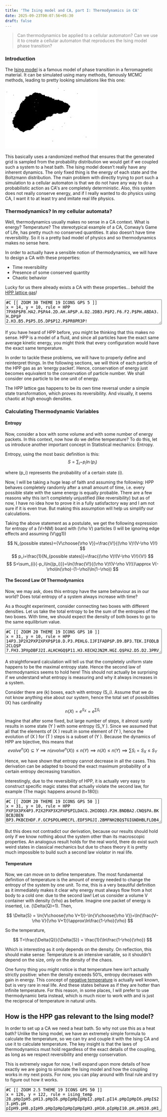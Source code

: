 ```yaml
---
title: 'The Ising model and CA, part I: Thermodynamics in CA'
date: 2025-09-23T00:07:56+05:30
draft: false
---
```


> <span style="color: gray;">Can thermodynamics be applied to a cellular automaton? Can we use it to create a cellular automaton that reproduces the Ising model phase transition?</span>

### Introduction
The [Ising model](https://en.wikipedia.org/wiki/Square_lattice_Ising_model) is a famous model of phase transition in a ferromagnetic material. It can be simulated using many methods, famously MCMC methods, leading to pretty looking simulations like this one:

![A simulation of the Ising model using the Metropolis Algorithm, Starting below T_c and finishing above it](/out.gif)

This basically uses a randomized method that ensures that the generated grid is sampled from the probability distribution we would get if we coupled such a system to a heat bath. The Ising model doesn’t really have any inherent dynamics. The only fixed thing is the energy of each state and the Boltzmann distribution. The main problem with directly trying to port such a simulation to a cellular automaton is that we do not have any way to do a probabilistic action as CA's are completely deterministic. Also, this system does not really conserve energy, and if I really wanted to do physics using CA, I want it to at least try and imitate real life physics.

### Thermodynamics? In my cellular automata?

Well, thermodynamics usually makes no sense in a CA context. What is energy? Temperature? The stereotypical example of a CA, Conway’s Game of Life, has pretty much no conserved quantities. It also doesn’t have time reversibility. So it is a pretty bad model of physics and so thermodynamics makes no sense here.

In order to actually have a sensible notion of thermodynamics, we will have to design a CA with these properties:

- Time reversibility
- Presence of some conserved quantity
- Chaotic behavior

Lucky for us there already exists a CA with these properties… behold! the [HPP lattice gas](https://en.wikipedia.org/wiki/HPP_model)! 
<meta name="LifeViewer" content="viewer textarea 30 hide limit /rules/ .rule">
<script src="/js/lv-plugin.js"></script>


<div class="viewer">
    <textarea style="width: 100%; max-width: 100%;" rows="5">
#C [[ ZOOM 30 THEME 19 ICONS GPS 5 ]]
x = 14, y = 10, rule = HPP
7PX6P$P8.HA2.P$PA4.2D.AH.AP$P.A.D2.2DB3.P$P2.F6.F2.P$PH.ABDA3.H.DP$P
2.H3.B5.P$P5.D5.DP$P12.P$PR8PR3P!
</textarea>
    <br>
    <canvas width="560" height="400"><canvas>
</div>

If you have heard of HPP before, you might be thinking that this makes no sense. HPP is a model of a fluid, and since all particles have the exact same average kinetic energy, you might think that every configuration would have the exact same temperature. 

In order to tackle these problems, we will have to properly define and reinterpret things. In the following sections, we will think of each particle of the HPP gas as an ‘energy packet’. Hence, conservation of energy just becomes equivalent to the conservation of particle number. We shall consider one particle to be one unit of energy.

The HPP lattice gas happens to be its own time reversal under a simple state transformation, which proves its reversibility. And visually, it seems chaotic at high enough densities.

### Calculating Thermodynamic Variables

#### Entropy

Now, consider a box with some volume and with some number of energy packets. In this context, now how do we define temperature? To do this, let us introduce another important concept in Statistical mechanics: Entropy.

Entropy, using the most basic definition is this:
$$ S=\sum_{i}{-p_i\ln{(p_i)}} $$

where \(p_i\) represents the probability of a certain state \(i\).

Now, I will be taking a huge leap of faith and assuming the following: HPP behaves completely randomly after a small amount of time, i.e. every possible state with the same energy is equally probable.
There are a few reasons why this isn’t completely unjustified (like reversibility) but as of now, I have no idea how to prove it in a fully satisfactory way and I am not sure if it is even true. But making this assumption will help us simplify our calculations.

Taking the above statement as a postulate, we get the following expression for entropy of a  \(V=NM\) board with \(\rho V\) particles (I will be ignoring edge effects and assuming \(V\gg1\))

$$ N_{possible states}={V\choose{\rho V}}=\frac{V!}{(\rho V)!(V-\rho V)!} $$
$$ p_i=\frac{1}{N_{possible states}}=\frac{(\rho V)!(V-\rho V)!}{V!} $$
$$ S=\sum_{i}{-p_i\ln{(p_i)}}=\ln{\frac{V!}{(\rho V)!(V-\rho V)!}}\approx V(-\rho\ln(\rho)-(1−\rho)\ln(1−\rho)) $$

#### The Second Law Of Thermodynamics

Now, we may ask, does this entropy have the same behaviour as in our world? Does total entropy of a system always increase with time? 

As a thought experiment, consider connecting two boxes with different densities. Let us take the total entropy to be the sum of the entropies of the two boxes. With time, we should expect the density of both boxes to go to the same equilibrium value.

<div class="viewer">
    <textarea style="width: 100%; max-width: 100%;" rows="5">
#C [[ ZOOM 20 THEME 19 ICONS GPS 10 ]]
x = 31, y = 10, rule = HPP
14P3.3P2X2PXP2XPXP$P10.D.P3.PEHLG.IJFIFADP$P.D9.BP3.TEK.IFODLB2CLQ$P
7.FH3.3PXpDBFJ2I.ALHCHGQ$P11.H3.KECH2JN2M.HGI.Q$PA2.D5.D2.3PRV2C.L.BC
EIDHMP$P12.P3.TDBKJNOACDO.LP$PD6.JH3.P3.TICLIGED.JH2BQ$P7.D.A2.P3.PMD
BHEMOAF2AFP$14P3.PR2P3RP5RP!
</textarea>
    <br>
    <canvas width="560" height="400"><canvas>
</div>

A straightforward calculation will tell us that the completely uniform state happens to be the maximal entropy state. Hence the second law of thermodynamics seems to hold here! This should not actually be surprising if we understand what entropy is measuring and why it always increases in a system. 


Consider there are \(k\) boxes, each with entropy  \(S_i\). Assume that we do not know anything else about our system, hence the total set of possibilities \(X\) has cardinality
$$ n(X)=e^{S_{X}}=e^{\sum{S_i}} $$

Imagine that after some fixed, but large number of steps, it almost surely results in some state \(Y \) with some entropy \(S_Y \). Since we assumed that all that the elements of \(X \) result in some element of \(Y \), hence the evolution of \(X \) for \(T \) steps is a subset of \(Y \). Because the dynamics of HPP are bijective, this means that
$$ evolve^n(X) \subseteq Y \implies n(evolve^n(X))\leq n(Y) \implies n(X) \leq n(Y) \implies \sum {S_i}=S_X \leq S_Y $$

Hence, we have shown that entropy cannot decrease in all the cases. This derivation can be adapted to bound the exact maximum probability of a certain entropy decreasing transition.


Interestingly, due to the reversibility of HPP, it is actually very easy to construct specific magic states that actually violate the second law, for example  (The magic happens around \(t=180\)):

<div class="viewer">
    <textarea style="width: 100%; max-width: 100%;" rows="5">
#C [[ ZOOM 20 THEME 19 ICONS GPS 50 ]]
x = 31, y = 10, rule = HPP
PXP3X3PX4P3.P2X2PXP3X2PXP$PILDACG.2HIODQ3.P2H.BNDBA2.CNQ$PA.BKBCBJBEN
BP3.PKBCEHDF.F.GCP$POLHMECFL.EDF5PGJI.2BMFNH2BQ$TGIGNDHBLFLDB4D.FLDOD
FBH.B.LQ$PA2BAGMEDAJGB4PTLH.BMGDIEKJGQ$TABLAKA.AFHDJQ3.PONFAF2.AOB.HQ
$TIA.A.GCENHNCP3.TBIHI2A.HAM2BQ$P.J.BANJH3AJQ3.P.HAOG2.EKENFQ$2PRPR4P
RP2RP3.2PR2PR8P!
</textarea>
    <br>
    <canvas width="560" height="400"><canvas>
</div>

But this does not contradict our derivation, because our results should hold only if we know nothing about the system other than its macroscopic properties. An analogous result holds for the real world, there do exist such weird states in classical mechanics but due to chaos theory it is pretty much impossible to build such a second law violator in real life.

#### Temperature

Now, we can move on to define temperature. The most fundamental definition of temperature is the amount of energy needed to change the entropy of the system by one unit. To me, this is a very beautiful definition as it immediately makes it clear why energy must always flow from a hot body to a cold one: due to the second law! Let us consider a volume V container with density \(\rho\) as before. Imagine one packet of energy is inserted, i.e. \(\Delta{Q}=1\). Then,

$$ \Delta{S} = \ln{V\choose{\rho V+1}}-\ln{V\choose{\rho V}}=\ln{\frac{V−\rho V}{\rho V+1}}\approx\ln\frac{1-\rho}{\rho} $$

So the temperature,

$$ T=\frac{\Delta{Q}}{\Delta{S}} = \frac{1}{\ln\frac{1-\rho}{\rho}} $$

Which is interesting as it only depends on the density. On reflection, this should make sense: Temperature is an intensive variable, so it shouldn’t depend on the size, only on the density of the chaos.

One funny thing you might notice is that temperature here isn’t actually strictly positive: when the density exceeds 50%, entropy decreases with gain in energy. This concept of [negative temperature](https://en.wikipedia.org/wiki/Negative_temperature) is actually well known, but is very rare in real life. And these states behave as if they are hotter than infinite temperature. For this reason, in some places, I will prefer to use thermodynamic beta instead, which is much nicer to work with and is just the reciprocal of temperature in natural units.

## How is the HPP gas relevant to the Ising model?

In order to set up a CA we need a heat bath. So why not use this as a heat bath? Unlike the Ising model, we have an extremely simple formula to calculate the temperature, so we can try and couple it with the Ising CA and use it to calculate temperature. The key insight is that the laws of thermodynamics must hold regardless of the exact details of the coupling, as long as we respect reversibility and energy conservation.

This is extremely vague for now, I will expand upon more details of how exactly we are going to simulate the Ising model and how the coupling works in my next posts. For now, you can play around with final rule and try to figure out how it works.

<div class="viewer">
    <textarea style="width: 100%; max-width: 100%;" rows="5">
#C [[ ZOOM 2.5 THEME 19 ICONS GPS 50 ]]
x = 126, y = 122, rule = ising_temp
28.pHpIpH5.pH13.pHpI6.pHpIpHpIpHpI2.pHpI.pI14.pHpIpHpI6.pHpI$23.pH5.pH
pIpH9.pH8.pIpH9.pHpIpHpIpHpIpHpIpH3.pH10.pIpHpI10.pH.pH$10.pH10.pI7.pI
pHpI4.pHpI12.pHpI2.pH5.pHpIpHpIpHpIpHpIpH4.pI3.pI5.pIpH2.pIpH4.pI.pI.
pI.pIpH$7.pH13.pH26.pIpHpIpH2.pIpH4.pIpHpIpHpIpHpIpHpIpHpIpHpIpHpIpHpI
pH5.pH2.pIpH10.pI$4.pHpIpH7.pH11.pHpI3.pIpH4.pIpH9.pHpIpHpI.pIpH7.pHpI
pHpIpH.pHpIpHpIpHpIpHpIpHpIpH8.pIpH2.pI$4.pIpH3.pH20.pIpHpI14.pHpI.pI
pHpI.pI.pIpH9.pHpIpHpIpHpIpHpIpH.pHpI5.pIpHpIpH.pHpIpH3.pHpIpH$4.pHpI
pHpI9.pIpHpIpH.pH10.pIpH.pH.pHpI2.pHpIpHpIpHpIpH.pHpIpHpIpH.pHpIpHpI
6.pHpIpHpIpHpIpHpIpHpI3.pI3.pIpHpIpHpI.pIpH.pH2.pIpHpIpH$5.pHpIpH6.pI
pHpIpHpIpHpIpHpI4.pH4.pIpHpI5.pI.pIpHpIpH4.pI7.pI7.pIpHpIpHpIpHpIpH.pH
pIpHpIpHpI2.pHpIpHpIpHpIpHpI5.pIpH.pH$12.pHpI.pIpHpI3.pIpH10.pIpH5.pH
pIpHpIpHpIpH18.pIpHpIpH.pHpIpH2.pI2.pH4.pIpHpIpHpIpHpI3.pIpHpIpHpIpHpI
pH$12.pIpH.pHpIpHpI2.pHpIpHpIpH2.pIpH3.pHpIpH4.pIpHpIpHpI2.pHpIpH14.pI
pHpIpH2.pIpHpIpH2.pIpH.pHpIpHpIpH.pHpIpHpIpHpIpH2.pIpHpIpH.pH$5.pI2.pH
pIpH.pHpIpH.pHpI4.pHpI2.pHpI4.pHpIpHpIpH.pH8.pIpHpI6.pHpI7.pIpHpIpHpI
pHpIpHpI2.pHpIpHpIpHpIpHpIpHpIpHpIpHpIpHpI4.pHpI$7.pHpIpHpI2.pHpIpHpI
4.pHpIpH2.pIpHpIpH.pH2.pIpHpIpHpI3.pI5.pIpH13.pH.pHpIpHpIpH.pHpIpHpI.
pIpHpIpHpIpHpIpHpIpHpIpHpIpHpIpH3.pHpIpHpI$5.pIpH2.pIpH.pHpIpHpI4.pHpI
pHpI2.pHpIpHpI2.pHpIpHpIpHpIpHpIpH12.pI4.pH2.pIpHpI3.pIpHpI.pI2.pH.pH
pIpHpIpHpI.pIpHpIpHpIpHpI.pI.pIpHpIpH.pH$6.pIpH.pHpIpHpIpHpIpHpI.pI.pI
pHpIpHpIpHpIpHpIpH5.pHpIpHpI9.pIpHpI3.pI5.pIpHpIpH.pHpI.pIpHpIpH3.pHpI
pHpIpHpIpHpIpHpIpHpIpHpI2.pHpIpHpIpHpIpHpI$8.pHpIpHpIpHpIpHpIpHpIpHpI
pHpIpHpIpH.pHpIpHpIpHpI3.pIpHpIpH3.pHpIpHpI2.pHpI2.pH4.pIpH.pH4.pI.pI
pHpIpH3.pHpIpH.pHpIpHpIpHpIpHpIpHpIpH2.pIpHpIpHpIpHpIpH$3.pH4.pIpHpIpH
.pHpIpHpIpHpIpHpIpHpIpHpIpHpIpH2.pI4.pHpIpHpI5.pIpH4.pI.pI.pIpH.pHpI
6.pH.pHpIpH4.pIpHpIpHpIpHpIpHpIpHpIpHpI.pI3.pIpHpIpHpIpH$3.pI2.pH.pH.
pHpIpHpIpHpIpHpIpH.pHpIpHpIpHpI10.pH5.pHpIpH6.pI2.pH3.pH.pH3.pH4.pIpH
pI2.pHpIpHpIpHpIpHpIpHpIpH.pHpI4.pHpI.pIpHpI.pIpH$2.pIpH2.pI3.pI.pI.pI
pHpIpHpIpHpIpHpIpHpI2.pHpIpH6.pI4.pHpIpHpIpHpI3.pIpHpIpHpI9.pI2.pH.pH
pI.pI.pIpHpIpHpIpHpIpHpIpHpIpHpI.pIpHpIpH.pH.pHpIpHpI.pI$.pIpHpIpH.pH
pI.pIpHpIpHpI.pIpHpIpHpIpH4.pI2.pHpI.pIpH5.pH5.pHpIpH3.pHpIpHpIpH10.pI
pHpIpHpI.pIpHpIpHpIpHpIpHpIpHpIpHpIpHpI12.pHpIpH$.pH.pHpI.pIpH2.pIpHpI
pHpIpHpIpHpI.pIpHpI.pI.pIpHpIpHpIpHpIpHpI.pI6.pHpIpHpI2.pHpIpHpIpHpIpH
7.pHpIpHpIpHpI2.pHpIpHpIpH.pHpIpHpIpHpI$3.pI5.pIpHpIpHpIpHpIpHpIpHpIpH
pIpHpIpHpIpHpIpHpIpHpIpHpIpH6.pI.pI9.pIpHpI4.pH4.pIpHpIpH.pHpIpHpI2.pH
pI.pI.pIpH11.pH$.pH.pH3.pHpIpHpIpHpIpH4.pIpHpIpHpIpHpIpHpIpHpIpH2.pIpH
7.pHpIpHpI.pI.pI.pI2.pHpI4.pHpIpH.pH2.pIpH2.pIpHpIpHpIpHpIpH3.pHpIpHpI
10.pHpI$.pIpHpI.pIpHpIpHpIpHpIpHpIpH2.pIpHpIpHpIpHpIpH2.pIpHpI6.pH6.pI
pHpI3.pIpH3.pHpI5.pI.pI2.pHpIpHpIpHpIpHpIpH.pHpIpH.pHpI.pIpHpIpHpI6.pH
pI$.pHpIpHpI.pIpH.pHpIpH.pHpI3.pIpHpIpHpIpHpI2.pHpI14.pHpIpHpI5.pI.pI
7.pI2.pHpIpHpIpHpIpHpIpHpI.pI.pI2.pH.pHpIpHpIpH3.pH$.pIpHpIpH.pHpIpHpI
pH2.pI3.pIpHpI.pIpHpIpHpI7.pI3.pI3.pI.pIpH.pHpI2.pH5.pHpI.pI5.pIpHpIpH
pI.pI2.pH3.pHpI3.pI2.pHpI2.pH7.pH$.pHpI3.pIpHpIpHpI2.pH2.pIpHpIpHpIpH
pIpHpIpHpI3.pI3.pIpHpI4.pH.pH.pHpIpHpI11.pIpH7.pHpIpHpIpH2.pIpH.pHpIpH
pIpH.pHpI.pI.pIpHpI5.pIpH$.pIpHpI2.pHpI2.pH3.pH2.pIpHpI.pIpHpIpHpIpH
2.pIpH4.pIpHpIpHpI.pIpHpIpHpI.pIpH3.pH6.pIpHpI9.pIpHpIpH.pHpI.pIpH.pH
pI.pIpHpIpH2.pIpH2.pI$.pHpIpHpIpHpIpH4.pIpHpIpHpIpHpIpHpIpHpIpHpI.pI
2.pHpI.pI.pIpHpIpHpI.pIpHpIpHpIpHpI5.pI.pI11.pI3.pIpHpIpHpIpHpIpHpIpH
pI.pIpHpIpHpIpHpI.pIpH$.pI2.pH.pHpIpHpIpH.pHpIpHpIpH2.pIpHpIpHpIpHpIpH
2.pIpHpIpHpIpHpIpH.pH3.pHpI.pI.pI4.pH2.pI12.pH.pHpI.pI.pIpHpIpHpIpHpI
pHpIpHpIpHpIpHpIpHpIpHpI$5.pHpIpHpIpHpI.pIpH.pHpIpH.pHpIpHpIpH5.pHpI
2.pHpIpHpI3.pIpHpIpH11.pHpIpHpIpHpIpHpI5.pI.pIpHpI3.pIpHpIpHpIpHpI.pI
pHpIpHpIpHpIpHpIpH$2.pHpI2.pHpIpHpIpHpI3.pI4.pHpIpH3.pH3.pH.pHpI.pIpH
4.pIpHpIpH12.pIpHpIpHpIpHpI5.pIpHpIpHpI2.pH2.pIpH2.pIpHpIpHpIpHpIpHpI
.pI4.pH$2.pI.pI2.pHpIpH5.pH7.pHpIpHpI3.pIpHpIpH3.pH4.pIpH3.pHpI10.pHpI
pHpIpH6.pIpHpIpH.pH3.pHpIpHpIpHpIpHpIpHpIpHpIpHpIpH2.pIpHpI$3.pIpHpI.
pIpHpI3.pIpHpIpHpIpH4.pIpHpIpHpIpHpI2.pH4.pIpHpI3.pI2.pHpIpH7.pHpI3.pI
3.pI4.pHpIpHpI.pI.pI.pI.pIpHpIpHpIpHpIpHpIpH6.pIpH$3.pHpIpH.pHpIpH2.pI
pHpIpHpIpHpIpHpI2.pH.pHpI2.pH7.pHpIpHpIpH4.pIpHpIpHpI13.pIpH2.pI.pIpH
.pHpIpHpI.pIpH.pHpIpH2.pIpHpI7.pIpHpI$4.pHpI.pIpHpIpHpIpHpIpHpIpHpIpH
.pH4.pIpHpI.pI3.pI3.pIpHpIpHpI5.pI.pI6.pH7.pHpI.pIpHpIpHpI.pIpHpIpHpI
pHpIpHpIpH3.pHpIpH7.pHpIpHpI$8.pI3.pIpHpIpHpIpH16.pI2.pH2.pIpH3.pH.pH
pIpHpI2.pHpIpHpI.pIpHpI3.pIpHpIpH2.pI8.pHpIpHpI6.pH7.pHpIpHpI$.pI.pI
4.pHpIpHpIpHpIpH.pHpIpH9.pH4.pIpH.pHpI4.pH.pHpI.pIpHpIpHpIpH3.pH2.pI
11.pI3.pIpHpIpHpIpH2.pI.pIpH5.pH5.pHpI$6.pI.pI.pIpHpIpHpIpHpIpHpIpHpI
6.pHpI.pI4.pHpIpH3.pHpIpHpIpH5.pH.pH6.pIpH9.pH4.pIpHpIpHpI2.pH.pHpI
11.pIpH$6.pH3.pHpIpH.pHpIpHpIpH8.pI7.pIpH.pH2.pIpHpIpHpI7.pI3.pIpHpIpH
pI9.pI5.pI.pI6.pH2.pIpH.pHpIpHpI2.pH$2.pI5.pI2.pHpIpHpIpHpIpHpIpH4.pI
pH3.pHpI2.pH.pH2.pI2.pHpIpHpIpHpI8.pHpI.pIpH6.pI2.pHpIpHpI4.pH6.pIpHpI
4.pHpIpH2.pIpHpI$8.pHpIpHpIpHpIpHpIpH6.pIpHpIpH.pHpI3.pIpHpI7.pIpH3.pH
6.pI2.pHpIpH5.pHpIpHpIpHpIpHpI4.pHpIpH4.pIpH4.pIpHpI.pIpHpIpH$.pH5.pH
pIpH.pHpIpHpI.pI2.pHpI.pIpHpIpH2.pIpHpI3.pIpHpI4.pHpI.pIpH.pHpIpHpIpH
pIpHpIpH10.pIpHpIpHpIpHpIpHpI3.pIpH5.pH3.pH5.pHpIpH$.pI6.pHpI.pIpHpIpH
4.pIpHpIpHpIpH3.pHpIpHpI3.pIpH2.pIpHpIpHpI3.pIpHpIpHpIpHpIpHpI8.pHpIpH
pIpH10.pIpHpIpH2.pIpHpIpHpIpHpIpHpI2.pHpI.pIpH$7.pHpI.pIpHpIpHpIpH.pH
pIpHpIpHpIpHpI3.pIpH.pH.pH2.pIpHpIpHpIpHpI2.pHpIpH.pH2.pIpHpIpH6.pIpH
pIpHpIpH2.pIpH3.pHpIpH3.pH2.pIpHpIpHpI2.pHpIpH$.pI2.pH2.pI2.pHpIpHpIpH
pI2.pHpIpHpIpHpI4.pHpI6.pHpIpHpIpH3.pHpIpHpI.pI3.pIpH6.pIpHpIpHpIpHpI
2.pHpI.pIpHpIpHpI.pI3.pIpHpIpH.pHpIpH$4.pI3.pIpHpIpHpIpHpIpHpIpHpIpHpI
7.pIpH3.pH4.pIpHpI5.pIpHpI.pI8.pHpIpHpIpHpIpHpIpH2.pIpH2.pIpHpIpHpIpH
.pH2.pIpHpI.pIpH$2.pHpIpH2.pIpHpI3.pIpHpIpHpI.pI7.pIpH3.pH2.pIpH.pHpI
pH2.pIpHpIpHpIpH.pH.pH.pHpI2.pHpIpHpIpHpIpHpIpH2.pIpHpIpHpIpHpIpHpIpH
pIpHpIpHpIpHpIpHpIpHpI7.pI$4.pI.pIpHpIpHpI3.pIpH.pH3.pH3.pHpIpH.pHpI
8.pHpI3.pIpHpI3.pIpHpIpHpIpH2.pIpHpI.pIpHpI5.pI3.pIpHpIpHpIpHpIpHpIpH
pI.pIpHpIpHpI6.pH2.pI$4.pH3.pHpIpHpI.pIpHpIpH2.pIpH6.pI.pI.pI4.pH2.pI
pH.pHpIpH3.pHpIpH3.pHpIpH2.pIpHpIpHpIpHpI2.pH5.pHpIpH2.pI2.pHpIpHpIpH
pIpH$4.pIpH2.pIpHpI2.pHpIpHpI9.pI9.pI3.pI3.pIpH.pHpIpHpIpHpIpHpIpHpIpH
pIpHpIpH.pHpIpH.pHpI3.pIpHpIpH.pH.pHpI2.pHpIpHpIpH5.pH$.pKpJpKpJpKpJpK
pJpKpJpKpJpKpJpKpJpKpJpKpJpKpJpKpJpKpJpKpJpKpJpKpJpKpJpKpJpKpJpKpJpKpJ
pKpJpKpJpKpJpKpJpKpJpKpJpKpJpKpJpKpJpKpJpKpJpKpJpKpJpKpJpKpJpKpJpKpJpK
pJpKpJpKpJpKpJpKpJpKpJpKpJpKpJpKpJpKpJpKpJpKpJ$PDH2IA.MHNAK2JH.O2.CJA
ELIMK.KJOAOGB2ACMDOCGJE3.LIAKD.DBIHDAHLDGM.DH.F.GDOAKD2COFLBLCBH2AJFI
FIMBA.D.BP$PF.FDNFJB.INFMKAJCIB.NDHEG2KDAHIBHDHNLFH3BCAJAJIAKIG2A.C2.
N.LN.DJGFBHL2E.ALJ.BDBDCIBLFCJHB.FIDJHLBABP$PK.ADAHDFG.2JNLOFH2AM.EIB
MDJIAHFMLDHEIBJLBHLHLIH2EBHMAFNOCB2A2DA.LFMHAJD2JAGJFIMNGFMEIBDFEBJDM
.FLB.ANP$P.C.AHCKABIFILILC.GKN.DEMHI.B.AJABFBFLHNB.AJFLDH.H.F.DFNHCLN
O.D.HJN.GCDL.D2K.GH.JHMD.DMBEHLANI.BGCDJDP$PGDC.GODAINDH.ADLAFOBNDOCG
.CABA.JB2HLF.KANMFCB.ANHCLMOBK2CEH.J.EAJML.J.ELFLIDKLH.A2B3DK2.DMBAJO
IEH.EP$PI2CFEHBCLHAI.B.HDILMI.GNJHCDJEJB2KN2CA3HDFO2.ADCHKCIECBGHDJHJ
BMKHJAKL.LHFDICGFCAOLADB2IDBLEC2B2.JMGP$PDE.H.DCKMKDJDGICMCKA.2CH.CID
HEKDFE.DAFOMBDGHIM.D.MOBADAJIEJ2AJD.OBLDJCI.NCLFKCLH2ABK2BNENMIHIKNJ.
DIJP$PKNIHFK.DALCN2CBN.LKMDIM2NBD.2EACEA.2BC.IDB2AL2.LAMOLCD.ILFIAEAK
OC.F.HJAJ.NEDEA2.E.ABJF.C.HEF.KHOGBHIP$PFIGOCKMLB.LEFIHENABNEC.L2.OH.
NHD2LDK.BABAHBDM2HIJ.2L.A2L2.MIE.NONK2BO.N2LBL.HAL.GKCEC2.AMCDKGBDAGF
BMP$PG.DEKNA.KDI.DHEMDJC2I.MA.IHALALEBFDLK.HLCDAG.E.IKO.LNHA2IADFHF2B
D.NDHCIBMFCEDG.HKJCHCAJ.ADFKALAGEHG.P$PL.AHAC.AEJIBNFI.HJEHOJ2B2AJKBO
JLAB.HBJEJI.EM.2CKBIAKLBKDHKGNBEA2HDBD2AJDHFB2.CLK.FK.BLCAIEAEILDAJ2E
.P$PH2GFA2LA.EHLB.JA.MIMLEBCBNANJ.C.AJIBGACD2M.CBJDLAFNHJHJ.L2.IOK.B.
LGLOM.IF.JH2FIBLD.IKG.H.KCJ2OHDBKMAP$PIHNH2.E2.LN2MALADLADCBHB2CA2DAG
LN2GEALHC3.AGLGE.A.EHLIAFOEMG.DK.HGH2LJFNDBHDHKMBAJDILKHFC2.B.HMFBGJP
$PDEF.BECLJBHNGB.HF2.JB.FBFI2.AKHLBCEDLJ.D.CBIDJCDK.NOHDFE.HB2ABM2JKE
LBC.DAHGABFNFJMABIEIADFBHDIK.CBO.P$PBLGELBCFHCF.D2.KBABDCF2DBJBAGA2.A
J.IDJBFH.IBECB.O.BJFAHFA.B.DN.DA.HI.FDI.H2JBA.IFCLAJN.BM.EH.ILKB2GIP$
PEMBDBD3.AHC2LB.BFGNIHABEJBHEJONMHJFEA.IJHL.O.DGIH.CJEKEHJ2BFDAH2LIAD
BILK2.H.BCFNHBNIJDBA2LBIBGMHLKLP$P.AODFCJLBH.DE.LF.2AHBHKIAMDF.BJBFOJ
.MH2.2AD2ADMAED2F.GHLBCELBJ2HEJBOAK2IJHIL.ACK2CFLJFN2DHK2MCDI.2MEP$PM
KDGCOBJG.HMAN.BJMGLBE.I2F.2I.BEFANLCO.C.BFHJCGBFIGBLILBHMBLB.AGE.A2.M
2CJONCHJLFJ2B.EHAE2.F2BLDBM2FHP$PAF.AFKLHEKAI.FLJMAJBME2DGAE2D.BDALIF
AEJCNEGEGD2KH.BAIF.DCHIAEABFN2.LOJBCNLKDELJ.IDIKNFALDIDGEAL.B.K.P$PGN
KAIKION2.NFHLBF2.H2J.BHBIDKM.L.AFJCMIH.CHMIABH.MDJ.H.BA.EIBMLIEIDBDCN
F.HJFI2ANM2NO.2D.HA.LDEHFEGD.P$P.HBNMGNGDKA.FE2H.LE2BOCJI.2FKAOMGBGBJ
ODCOMF.AB.EHIBJL.ICN.HN3DKDHEKFMI2AOCLC.LBGO.KECNI2.GLK.ALDJAMP$PHO.D
K2.MBINADJH2BEL.DBLD2BD.EA.2EGDGH2JGO.JKDG.KFJL2I.OLEDIAGHJACLH2B3DJ.
DOAO.M.MIDIDINDIKAIDC2NDMFP$PD.HAKA2.CDEA.2DN2.OE.DFLN.AIBCHLCIJ.O.OG
ILJA.HEB2.DE2C.JBI.2JMD2KHJKBFHCBILGNILJI2HMC.HELDJBE.NDGHFDP$PBFB2DF
EBM.AD.2HJ.DNFHFKJ.FB2DJBNEF.AL2HFHLCGFCOLNCFDAE.IL2.ML3D.DIAHBHFNIFL
B2.H2BIFAG2HADIMJCHCMBHJP$PNDB2.JADNGMEILNA2DCFBI.HE.EBFD2BMCH2.KCJNB
NBJBHBK.IH.EHK.BEDJEFJ2.FOIGJCH.MFEOHKICEC.HNKA.OLNKHALCM.P$PNG.EACL
2NHCFN2LF.FBDFD2.2LK2.F.BEK2CFJCB.GB.F2.BIBOD2.I2NI.GOJ.NLFHCFC.I.HMK
EIDFCEHALJCEDNDI.EFGICECP$PCJDM.O.DJDBMN2.OJHOAH2.F2.C.I.BMCDKMHCKHNI
C2JBHADFNCADLI.J2EHCKBHA3.CDHJI.2H.A.IC2GAGHL.JFEHJEL.DJAP$PA.ACGBHJD
FGC.OF2.GCDAE2BHCFJKBJFHLM2BK2JGAIH2FHCGHALHGHALHMLDHEHG3LIFBKGIBC.DH
IEMIBIOAHIKFMJL.2HMHDP$PCLJALA2.BAEGI3KENHEOJNDJMKLIFNFGHDKAH2.H2FIHJ
AFCEHK2DHK.HD2COAIKMIMEDAHFMI2ABD.N.IFAICF.ELBFAIKL.2FP$P2.HCAFMBFAB
2.BMNCMBLHJB.G.N.CHFLF.F.BDKE2LJDAMKNJBC.DB.D.DBCJLHL2D.CKM.BI.LM2HLF
JHA2C.KIGCHAOBHMK.C.P$P2FMCJEL.GHJNBH2F2BLJAE.A.C.HA.AE3A.MJMICBEDFL
2HFB2.LANEFEHLCHMLG.JADAHOCBFDNHIC2DFH.HM.A.J.IGFEHNF.P$PBCGDFOH.FA.D
EBCNDH3EB2.FMBLHBLKH2AJ2AJ.HF.CGAJLE2ADHEGEJFLEBEH.JL.OLNIC.E2HAJC.BJ
C.D.FD.GABC2MCMIABP$PBHN.CFAJ.HLOEKEBLMFICIECHIJI2HJ2HDJ.F.IDND2BEH2N
DAM.EFHBLCFJC.HE.BHB.HLILJDG.EAKDKGNJCLFGEAHEKDK.KACP$PNAF.BLA.AKBFH.
JFNLHLF.EFKCOIHCJAFLNECAOBKHFIJLAFH.BNAFLADJ2.2COAH.KALDJALCEDKLIGAFN
OAHGI.G3IEB.HLHMP$P2FANDJ2HABMJGLACEA.DBMNAEN2.LBA3BCBMHLFMLK2.JKFHIG
IEJDLCJFBH.FJDMIN2G2HIDHO2CJOJL2EMIN.AKD.A.BLE.DGP$PNDBDH.ADJB2KCHIAH
DGH2BHJ.IHNAB2.KCE.J.OBKI.L.BM.CHDBKDEDADHCFAJFBJCD.HL2CHJDAFCANECLI
2K2JKJBOIMHK2ANP$PJC3DFDLNKALCGAKHJDABA.CHM.JBDB2DFKIFDF2AKCACNHE2MAE
MCH.IBCMDF2.G.BHCM.B.C.JHEADFIBC2.EDNHFDF2GL.2AFP$PGLHIKIEOF.L.L2.OJ
3.AMCJHL.LHF2HC.ILDHGHLA2HNE.B.AHG.EBLHCB.LBHJN.B2IALABGEAIDCEIEHF.JK
ID2LHC.HFLM2LP$P.GAJKALBFIHDL.LJM.D2EIEBNDCLDGACFBIDMJK.ID.FMJL.I2L.H
CA.2BOE2J.2ALOAJ.DFDLHKBK2F.AC.CEHCIKAEL.FINEFAP$P.AM2KAJB.GKEBKEI.NI
B.B2.NE.GJF.IB2H.DF.EHIHI.HDG.MHBHJBJ2L.ABHMHAB.2KAFB2.HCHJHJB.E2HL2H
.HL2A.2AHKAHP$PGBA3JDAHE2DA.DJFNHNJID.J2CFE.NGAKFLKI.LIED.EBHIOKAEFC.
HCI.HLANB.ADKEINANAHC.JHE2DEBH2A2.LACF2ECHKEHP$PBAIAHLMA.2E.2CE2DA.KJ
D2BFHI.BDHNEAHEFIHFOF2HNBHB.CJGH2JK2IAG.BHBGEI.NB.DIANJDLO2FEHCA2CDLJ
MABAFABGKDP$PH2A2BFHAM3ACGDHDOJH2DI2BC.CAIND.HOG2KLJDFKHJ2.CA.BJ.G2CJ
NJE2.FLNE3BKNKBA.CAIODEDACA.IELBLHMBHBDBJFP$PCAOIBHNOKEKN.NFGDHKBGHKA
2CEJL.A2DCFH.HA3BHBAHCLJNACFKCAL.GFD.NHIJM2IM2F.DH.AGFALKHK2CDFKANHEB
.IFBJLP$P.I.GNM.BDM.JBALID2.LAN.KEKB2DIA.ANFADHBLMF.BLK2.JHFMAEOBDIAC
A2.EG2.F.M.BM.J.CAD2AGEJC2D2.D2ECHDJMBALP$PAIB.FKBJ.HI.AHJLA.NHE.GHJE
ALM.KJLB.ICDL.L2J2.B2DBJC2NMBD2HEBHBKNCBH.MJKAGBLD2.NBKGFEDKBGF.IKBIL
FM.A.P$PF.LD.A.ALFICD2JLFEDABHLE2HCK.DNJLHD.2A.BG3BEMDIAML2AL2HIAL.LB
F.DLHA2FAHJILIEB.ICLALE.CL.BHMACELEBNKX5PX2P2X6P$POI2D2AIEHLBLBHBC.ID
.E.ECE2BG.KLJMODGNLFMB2.AB.A.EHBEIACBEMBFCMJEMALK.HGDJENJ.AIE.O.F2CAH
MFMKB2IELEHD3.K2NAJD2.2AD2.P$POBDCECLILO.MBDGDE.LEICKHF2ANCFHBH.A.NA.
BLIFNCEOJF2JNI2FHJBGABIEA.MILH.DCBNE.2M.D.K2NL2.OM.H2KDBKBDJER4P.R2P
2R6P$PCBHLD.BE.LNL3DKMLEGNAMLHCAJO.N2.DBMAMACOB.A.HBEF2LA.EDAMCHCG2.B
FNA2H2.J.FHM2HAMN.NBFDJ.2HD.HN2HIANBP3.TMQ$.101P3.PBP$105.PHP$105.TBQ
PXPXPX4PX2PX3P$105.PLKJEDEJCDJ2AE4.NP$105.THQPRPRPB4PR2PR3P$105.PJP4.
P.P$105.PJP4.PGP$105.PGP4.THQ$105.P.P4.PB3P2X$105.P.P4.PDKJEAE6.pI$
105.T.Q4.PJ3P2R$105.P.P4.PBP$105.THQ4.PJP$105.P.P4.PBP$105.3P4.PGP$
112.PJP$112.PHP$112.PBP$112.PJP$112.T.Q$112.3P!
</textarea>
    <br>
    <canvas width="560" height="400"><canvas>
</div>
